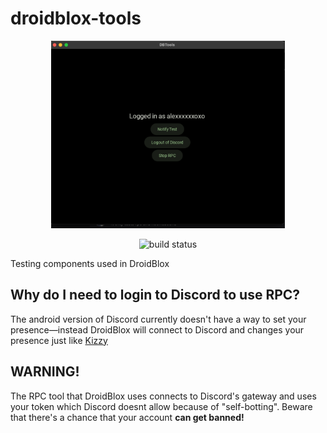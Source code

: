 # droidblox-tools
<div align="center">
<img src="https://github.com/meowstrapper/droidblox-tools/raw/main/.github/assets/image.webp" height=300>

![build status](https://img.shields.io/github/actions/workflow/status/meowstrapper/droidblox-tools/build.yml)
</div>
Testing components used in DroidBlox


## Why do I need to login to Discord to use RPC?
The android version of Discord currently doesn't have a way to set your presence—instead DroidBlox will connect to Discord and changes your presence just like [Kizzy](https://github.com/dead8309/Kizzy)

## WARNING!
The RPC tool that DroidBlox uses connects to Discord's gateway and uses your token which Discord doesnt allow because of "self-botting". Beware that there's a chance that your account **can get banned!**
